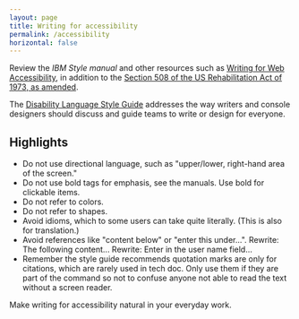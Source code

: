 ```yaml
---
layout: page
title: Writing for accessibility
permalink: /accessibility
horizontal: false
---
```


Review the _IBM Style manual_ and other resources such as [Writing for Web Accessibility](https://www.w3.org/WAI/tips/writing/), in addition to the [Section 508 of the US Rehabilitation Act of 1973, as amended](https://www.w3.org/WAI/policies/united-states/#section-508-of-the-us-rehabilitation-act-of-1973-as-amended).

The [Disability Language Style Guide](https://ncdj.org/style-guide/) addresses the way writers and console designers should discuss and guide teams to write or design for everyone.

## Highlights 

- Do not use directional language, such as "upper/lower, right-hand area of the screen."
- Do not use bold tags for emphasis, see the manuals. Use bold for clickable items.
- Do not refer to colors.
- Do not refer to shapes.
- Avoid idioms, which to some users can take quite literally. (This is also for translation.)
- Avoid references like "content below" or "enter this under...". Rewrite: The following content... Rewrite: Enter in the user name field...
- Remember the style guide recommends quotation marks are only for citations, which are rarely used in tech doc. Only use them if they are part of the command so not to confuse anyone not able to read the text without a screen reader.

Make writing for accessibility natural in your everyday work.



